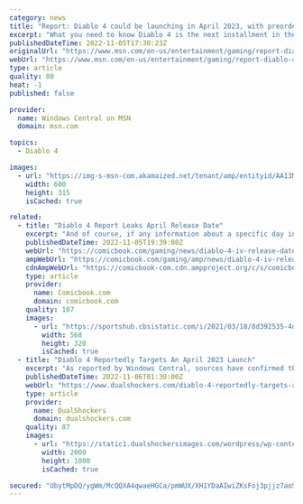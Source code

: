 ```yaml
---
category: news
title: "Report: Diablo 4 could be launching in April 2023, with preorders going live December"
excerpt: "What you need to know Diablo 4 is the next installment in the legendary action RPG series from Blizzard. A rumor over the summer suggested that Diablo 4 may be getting revealed at The Game Awards in ..."
publishedDateTime: 2022-11-05T17:30:23Z
originalUrl: "https://www.msn.com/en-us/entertainment/gaming/report-diablo-4-could-be-launching-in-april-2023-with-preorders-going-live-december/ar-AA13MSrn"
webUrl: "https://www.msn.com/en-us/entertainment/gaming/report-diablo-4-could-be-launching-in-april-2023-with-preorders-going-live-december/ar-AA13MSrn"
type: article
quality: 80
heat: -1
published: false

provider:
  name: Windows Central on MSN
  domain: msn.com

topics:
  - Diablo 4

images:
  - url: "https://img-s-msn-com.akamaized.net/tenant/amp/entityid/AA13MJi1.img?h=315&w=600&m=6&q=60&o=t&l=f&f=jpg&x=589&y=319"
    width: 600
    height: 315
    isCached: true

related:
  - title: "Diablo 4 Report Leaks April Release Date"
    excerpt: "And of course, if any information about a specific day in April emerges, we will also be sure to update the story. Diablo 4 is in development for PC, PS4, PS5, Xbox One, Xbox Series S, and Xbox Series ..."
    publishedDateTime: 2022-11-05T19:39:00Z
    webUrl: "https://comicbook.com/gaming/news/diablo-4-iv-release-date-report/"
    ampWebUrl: "https://comicbook.com/gaming/amp/news/diablo-4-iv-release-date-report/"
    cdnAmpWebUrl: "https://comicbook-com.cdn.ampproject.org/c/s/comicbook.com/gaming/amp/news/diablo-4-iv-release-date-report/"
    type: article
    provider:
      name: Comicbook.com
      domain: comicbook.com
    quality: 107
    images:
      - url: "https://sportshub.cbsistatic.com/i/2021/03/18/8d392535-4d08-4a2a-9a51-fbdcba1a6e5f/playstation-orange-1242469.jpg?width=568&height=320"
        width: 568
        height: 320
        isCached: true
  - title: "Diablo 4 Reportedly Targets An April 2023 Launch"
    excerpt: "As reported by Windows Central, sources have confirmed that Diablo 4 will get an official release date next month during The Game Awards 2022 ceremony. The source claims that the game will be released ..."
    publishedDateTime: 2022-11-06T01:30:00Z
    webUrl: "https://www.dualshockers.com/diablo-4-reportedly-targets-april-2023-launch/"
    type: article
    provider:
      name: DualShockers
      domain: dualshockers.com
    quality: 87
    images:
      - url: "https://static1.dualshockersimages.com/wordpress/wp-content/uploads/2022/11/Diablo.jpg"
        width: 2000
        height: 1000
        isCached: true

secured: "UbytMpDQ/ygWm/McQQXA4qwaeHGCa/pmWUX/XH1YDaAIwiZKsFoj3pjjz7aoSLqpHWFhPbLEiDeuM5JkQd3e31kFMMr49u8V+2pdt8q75CYF+Iqd8cgZCCkBisQpqlrJifqdDrAlU4lM4CPiL6h4aGExv18g/GctEpcYg3yHQyN0ECRtQEI7RZoHtLjwjauUj9tZVrOgKtxwxFBzaoCt06lkEZBYTC8VdxRvC6X4xyhoQ7e1ktIlAi2/bXZK19FetEcD2jv9ia8qR4vVW1U90M+sS5+PDLbpmPWUDRqjOFG12s2rXzipsJ8JOVXsqCJJ3Rwi6IFtKbVtfrs/Q5EZzKSivCW2lYHkRRauX1aPxWE=;WCnqJDjRpWFD39epWk5yyw=="
---
```



